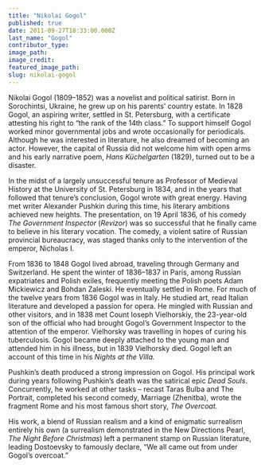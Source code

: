 ```yaml
---
title: "Nikolai Gogol"
published: true
date: 2011-09-27T18:33:00.000Z
last_name: "Gogol"
contributor_type:
image_path:
image_credit:
featured_image_path:
slug: nikolai-gogol
---
```


Nikolai Gogol (1809–1852) was a novelist and political satirist. Born in Sorochintsi, Ukraine, he grew up on his parents’ country estate. In 1828 Gogol, an aspiring writer, settled in St. Petersburg, with a certificate attesting his right to “the rank of the 14th class.” To support himself Gogol worked minor governmental jobs and wrote occasionally for periodicals. Although he was interested in literature, he also dreamed of becoming an actor. However, the capital of Russia did not welcome him with open arms and his early narrative poem, _Hans Küchelgarten_ (1829), turned out to be a disaster.

In the midst of a largely unsuccessful tenure as Professor of Medieval History at the University of St. Petersburg in 1834, and in the years that followed that tenure’s conclusion, Gogol wrote with great energy. Having met writer Alexander Pushkin during this time, his literary ambitions achieved new heights. The presentation, on 19 April 1836, of his comedy _The Government Inspector_ (_Revizor_) was so successful that he finally came to believe in his literary vocation. The comedy, a violent satire of Russian provincial bureaucracy, was staged thanks only to the intervention of the emperor, Nicholas I.

From 1836 to 1848 Gogol lived abroad, traveling through Germany and Switzerland. He spent the winter of 1836–1837 in Paris, among Russian expatriates and Polish exiles, frequently meeting the Polish poets Adam Mickiewicz and Bohdan Zaleski. He eventually settled in Rome. For much of the twelve years from 1836 Gogol was in Italy. He studied art, read Italian literature and developed a passion for opera. He mingled with Russian and other visitors, and in 1838 met Count Ioseph Vielhorskiy, the 23-year-old son of the official who had brought Gogol’s Government Inspector to the attention of the emperor. Vielhorsky was travelling in hopes of curing his tuberculosis. Gogol became deeply attached to the young man and attended him in his illness, but in 1839 Vielhorsky died. Gogol left an account of this time in his _Nights at the Villa._

Pushkin’s death produced a strong impression on Gogol. His principal work during years following Pushkin’s death was the satirical epic _Dead Souls_. Concurrently, he worked at other tasks – recast Taras Bulba and The Portrait, completed his second comedy, Marriage (Zhenitba), wrote the fragment Rome and his most famous short story, _The Overcoat._

His work, a blend of Russian realism and a kind of enigmatic surrealism entirely his own (a surrealism demonstrated in the New Directions Pearl, _The Night Before Christmas_) left a permanent stamp on Russian literature, leading Dostoevsky to famously declare, “We all came out from under Gogol’s overcoat.”

